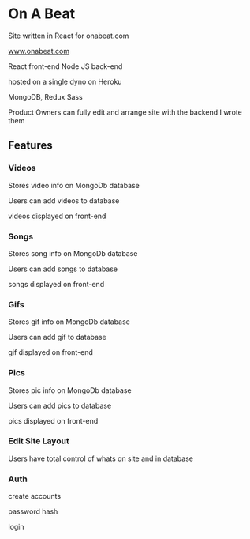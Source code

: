 # On A Beat

Site written in React for onabeat.com

www.onabeat.com


React front-end 
Node JS back-end

hosted on a single dyno on Heroku

MongoDB, Redux Sass

Product Owners can fully edit and arrange site with the backend I wrote them

## Features

### Videos

Stores video info on MongoDb database

Users can add videos to database

videos displayed on front-end

### Songs

Stores song info on MongoDb database

Users can add songs to database

songs displayed on front-end

### Gifs

Stores gif info on MongoDb database

Users can add gif to database

gif displayed on front-end

### Pics

Stores pic info on MongoDb database

Users can add pics to database

pics displayed on front-end


### Edit Site Layout

Users have total control of whats on site and in database


### Auth

create accounts

password hash

login
